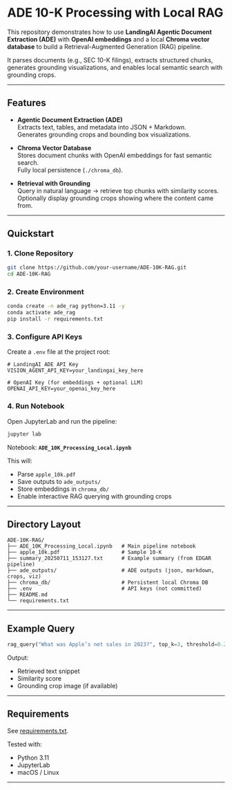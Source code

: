 # ADE 10-K Processing with Local RAG

This repository demonstrates how to use **LandingAI Agentic Document Extraction (ADE)** with **OpenAI embeddings** and a local **Chroma vector database** to build a Retrieval-Augmented Generation (RAG) pipeline.

It parses documents (e.g., SEC 10-K filings), extracts structured chunks, generates grounding visualizations, and enables local semantic search with grounding crops.

---

## Features

- **Agentic Document Extraction (ADE)**  
  Extracts text, tables, and metadata into JSON + Markdown.  
  Generates grounding crops and bounding box visualizations.

- **Chroma Vector Database**  
  Stores document chunks with OpenAI embeddings for fast semantic search.  
  Fully local persistence (`./chroma_db`).

- **Retrieval with Grounding**  
  Query in natural language → retrieve top chunks with similarity scores.  
  Optionally display grounding crops showing where the content came from.

---

## Quickstart

### 1. Clone Repository
```bash
git clone https://github.com/your-username/ADE-10K-RAG.git
cd ADE-10K-RAG
```

### 2. Create Environment
```bash
conda create -n ade_rag python=3.11 -y
conda activate ade_rag
pip install -r requirements.txt
```

### 3. Configure API Keys
Create a `.env` file at the project root:

```env
# LandingAI ADE API Key
VISION_AGENT_API_KEY=your_landingai_key_here

# OpenAI Key (for embeddings + optional LLM)
OPENAI_API_KEY=your_openai_key_here
```

### 4. Run Notebook
Open JupyterLab and run the pipeline:

```bash
jupyter lab
```

Notebook: **`ADE_10K_Processing_Local.ipynb`**

This will:
- Parse `apple_10k.pdf`
- Save outputs to `ade_outputs/`
- Store embeddings in `chroma_db/`
- Enable interactive RAG querying with grounding crops

---

## Directory Layout

```
ADE-10K-RAG/
├── ADE_10K_Processing_Local.ipynb   # Main pipeline notebook
├── apple_10k.pdf                    # Sample 10-K
├── summary_20250711_153127.txt      # Example summary (from EDGAR pipeline)
├── ade_outputs/                     # ADE outputs (json, markdown, crops, viz)
├── chroma_db/                       # Persistent local Chroma DB
├── .env                             # API keys (not committed)
├── README.md
└── requirements.txt
```

---

## Example Query

```python
rag_query("What was Apple’s net sales in 2023?", top_k=3, threshold=0.25)
```

Output:
- Retrieved text snippet
- Similarity score
- Grounding crop image (if available)

---

## Requirements

See [requirements.txt](./requirements.txt).

Tested with:
- Python 3.11
- JupyterLab
- macOS / Linux

---

